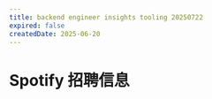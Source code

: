 ```yaml
---
title: backend engineer insights tooling 20250722
expired: false
createdDate: 2025-06-20
---
```


# Spotify 招聘信息

<JobPostingTable job-posting-json-path="spotify/data/backend-engineer-insights-tooling-20250722.json" />
